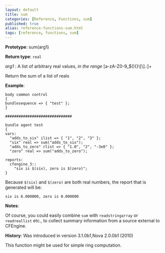 ```yaml
---
layout: default
title: sum
categories: [Reference, Functions, sum]
published: true
alias: reference-functions-sum.html
tags: [reference, functions, sum]
---
```




**Prototype**: sum(arg1) 

**Return type**: `real`

  
 *arg1* : A list of arbitrary real values, *in the range*
[a-zA-Z0-9\_\$(){}\\[\\].:]+   

Return the sum of a list of reals

**Example**:  
   

```cf3
body common control
{
bundlesequence => { "test" };
}

##############################

bundle agent test
{
vars:
  "adds_to_six" ilist => { "1", "2", "3" };
  "six" real => sum("adds_to_six");
  "adds_to_zero" rlist => { "1.0", "2", "-3e0" };
  "zero" real => sum("adds_to_zero");

reports:
  cfengine_3::
    "six is $(six), zero is $(zero)";
}
```

Because `$(six)` and `$(zero)` are both real numbers, the report that is
generated will be:

```cf3
six is 6.000000, zero is 0.000000
```

**Notes**:  
   
 Of course, you could easily combine `sum` with `readstringarray` or
`readreallist` etc., to collect summary information from a source
external to CFEngine.

**History**: Was introduced in version 3.1.0b1,Nova 2.0.0b1 (2010)

This function might be used for simple ring computation.

